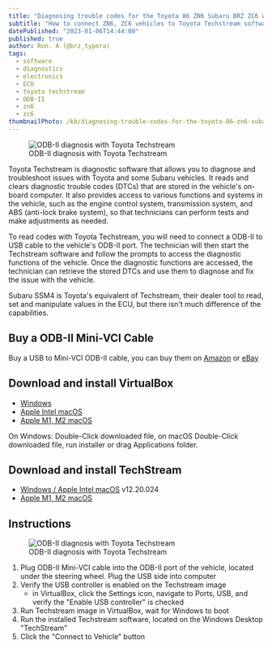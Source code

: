 ```yaml
---
title: "Diagnosing trouble codes for the Toyota 86 ZN6 Subaru BRZ ZC6 with Toyota Techstream ODB-II code reader"
subtitle: "How to connect ZN6, ZC6 vehicles to Toyota Techstream software with an ODB-II to USB cable and VirtualBox with Toyota Techstream software"
datePublished: "2023-01-06T14:44:00"
published: true
author: Ron. A (@brz_typera)
tags:
  - software
  - diagnostics
  - electronics
  - ECU
  - toyota techstream
  - ODB-II
  - zn6
  - zc6
thumbnailPhoto: /kb/diagnosing-trouble-codes-for-the-toyota-86-zn6-subaru-brz-zc6-with-toyota-techstream-odb-ii-code-reader/card.png
---
```


<figure>
  <img src="/kb/diagnosing-trouble-codes-for-the-toyota-86-zn6-subaru-brz-zc6-with-toyota-techstream-odb-ii-code-reader/laptop.png" alt="ODB-II diagnosis with Toyota Techstream">
  <figcaption>
    ODB-II diagnosis with Toyota Techstream
  </figcaption>
</figure>

Toyota Techstream is diagnostic software that allows you to diagnose and troubleshoot issues with Toyota and some Subaru vehicles. It reads and clears diagnostic trouble codes (DTCs) that are stored in the vehicle's on-board computer. It also provides access to various functions and systems in the vehicle, such as the engine control system, transmission system, and ABS (anti-lock brake system), so that technicians can perform tests and make adjustments as needed.

To read codes with Toyota Techstream, you will need to connect a ODB-II to USB cable to the vehicle's ODB-II port. The technician will then start the Techstream software and follow the prompts to access the diagnostic functions of the vehicle. Once the diagnostic functions are accessed, the technician can retrieve the stored DTCs and use them to diagnose and fix the issue with the vehicle.

Subaru SSM4 is Toyota's equivalent of Techstream, their dealer tool to read, set and manipulate values in the ECU, but there isn't much difference of the capabilities.

## Buy a ODB-II Mini-VCI Cable

Buy a USB to Mini-VCI ODB-II cable, you can buy them on [Amazon](https://www.amazon.com/gp/product/B097YC5LSR/) or [eBay](https://www.ebay.com/itm/314111811780?mkevt=1&mkcid=1&mkrid=711-53200-19255-0&siteid=0&customid=&campid=5337589904&toolid=10001&mpt=9031539)

## Download and install VirtualBox

- [Windows](https://download.virtualbox.org/virtualbox/7.0.2/VirtualBox-7.0.2-154219-Win.exe)
- [Apple Intel macOS](https://download.virtualbox.org/virtualbox/7.0.2/VirtualBox-7.0.2-154219-OSX.dmg)
- [Apple M1, M2 macOS](https://github.com/utmapp/UTM/releases/latest/download/UTM.dmg)

On Windows: Double-Click downloaded file, on macOS Double-Click downloaded file, run installer or drag Applications folder.

## Download and install TechStream

- [Windows / Apple Intel macOS](https://mega.nz/#!fsEizJyC!aH_2a1hQnX6LpicDS1Bq-gEKVEU57cotd3_QesN2_M0) v12.20.024
- [Apple M1, M2 macOS](https://mega.nz/file/rkNlgAIS#2KhsbV9__V3u1Q3XvqXCTEbhZ8Q5t9MwQ0yHGaFkT7M)

## Instructions

<figure>
  <img src="/kb/diagnosing-trouble-codes-for-the-toyota-86-zn6-subaru-brz-zc6-with-toyota-techstream-odb-ii-code-reader/screenshot.jpg" alt="ODB-II diagnosis with Toyota Techstream">
  <figcaption>
    ODB-II diagnosis with Toyota Techstream
  </figcaption>
</figure>

1. Plug ODB-II Mini-VCI cable into the ODB-II port of the vehicle, located under the steering wheel. Plug the USB side into computer
2. Verify the USB controller is enabled on the Techstream image
    - in VirtualBox, click the Settings icon, navigate to Ports, USB, and verify the "Enable USB controller" is checked
3. Run Techstream image in VirtualBox, wait for Windows to boot
4. Run the installed Techstream software, located on the Windows Desktop "TechStream"
5. Click the "Connect to Vehicle" button



